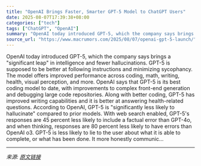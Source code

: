```yaml
---
title: "OpenAI Brings Faster, Smarter GPT-5 Model to ChatGPT Users"
date: 2025-08-07T17:39:38+08:00
categories: ["tech"]
tags: ["ChatGPT", "OpenAI"]
summary: "OpenAI today introduced GPT-5, which the company says brings a \"significant leap\" in intelligence and fewer hallucinations. GPT-5 is supposed to be better at following instructions and minimizing syco"
source_url: "https://www.macrumors.com/2025/08/07/openai-gpt-5-launch/"
---
```


OpenAI today introduced GPT-5, which the company says brings a "significant leap" in intelligence and fewer hallucinations. GPT-5 is supposed to be better at following instructions and minimizing sycophancy. The model offers improved performance across coding, math, writing, health, visual perception, and more. OpenAI says that GPT-5 is its best coding model to date, with improvements to complex front-end generation and debugging large code repositories. Along with better coding, GPT-5 has improved writing capabilities and it is better at answering health-related questions. According to OpenAI, GPT-5 is "significantly less likely to hallucinate" compared to prior models. With web search enabled, GPT-5's responses are 45 percent less likely to include a factual error than GPT-4o, and when thinking, responses are 80 percent less likely to have errors than OpenAI o3. GPT-5 is less likely to lie to the user about what it is able to complete, or what has been done. It more honestly communic...

---

*来源: [原文链接](https://www.macrumors.com/2025/08/07/openai-gpt-5-launch/)*

